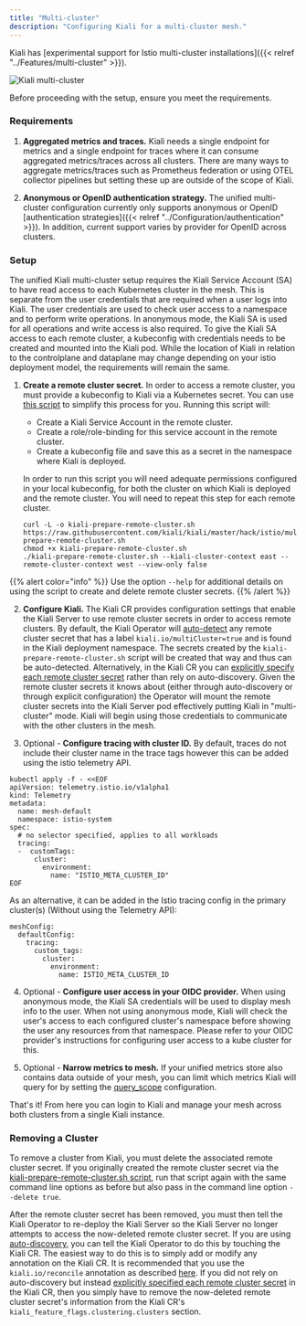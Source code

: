 ```yaml
---
title: "Multi-cluster"
description: "Configuring Kiali for a multi-cluster mesh."
---
```


Kiali has [experimental support for Istio multi-cluster installations]({{< relref "../Features/multi-cluster" >}}).

![Kiali multi-cluster](/images/documentation/configuration/multi-cluster.png)

Before proceeding with the setup, ensure you meet the requirements.

### Requirements

1. **Aggregated metrics and traces.** Kiali needs a single endpoint for metrics and a single endpoint for traces where it can consume aggregated metrics/traces across all clusters. There are many ways to aggregate metrics/traces such as Prometheus federation or using OTEL collector pipelines but setting these up are outside of the scope of Kiali.

2. **Anonymous or OpenID authentication strategy.** The unified multi-cluster configuration currently only supports anonymous or OpenID [authentication strategies]({{< relref "../Configuration/authentication" >}}). In addition, current support varies by provider for OpenID across clusters.

### Setup

The unified Kiali multi-cluster setup requires the Kiali Service Account (SA) to have read access to each Kubernetes cluster in the mesh. This is separate from the user credentials that are required when a user logs into Kiali. The user credentials are used to check user access to a namespace and to perform write operations. In anonymous mode, the Kiali SA is used for all operations and write access is also required. To give the Kiali SA access to each remote cluster, a kubeconfig with credentials needs to be created and mounted into the Kiali pod. While the location of Kiali in relation to the controlplane and dataplane may change depending on your istio deployment model, the requirements will remain the same.

1. **Create a remote cluster secret.** In order to access a remote cluster, you must provide a kubeconfig to Kiali via a Kubernetes secret. You can use [this script](https://github.com/kiali/kiali/blob/master/hack/istio/multicluster/kiali-prepare-remote-cluster.sh) to simplify this process for you. Running this script will:

   - Create a Kiali Service Account in the remote cluster.
   - Create a role/role-binding for this service account in the remote cluster.
   - Create a kubeconfig file and save this as a secret in the namespace where Kiali is deployed.

   In order to run this script you will need adequate permissions configured in your local kubeconfig, for both the cluster on which Kiali is deployed and the remote cluster. You will need to repeat this step for each remote cluster.

   ```
   curl -L -o kiali-prepare-remote-cluster.sh https://raw.githubusercontent.com/kiali/kiali/master/hack/istio/multicluster/kiali-prepare-remote-cluster.sh
   chmod +x kiali-prepare-remote-cluster.sh
   ./kiali-prepare-remote-cluster.sh --kiali-cluster-context east --remote-cluster-context west --view-only false
   ```

{{% alert color="info" %}}
Use the option `--help` for additional details on using the script to create and delete remote cluster secrets.
{{% /alert %}}

2. **Configure Kiali.** The Kiali CR provides configuration settings that enable the Kiali Server to use remote cluster secrets in order to access remote clusters. By default, the Kiali Operator will [auto-detect](/docs/configuration/kialis.kiali.io/#.spec.kiali_feature_flags.clustering.autodetect_secrets) any remote cluster secret that has a label `kiali.io/multiCluster=true` and is found in the Kiali deployment namespace. The secrets created by the `kiali-prepare-remote-cluster.sh` script will be created that way and thus can be auto-detected. Alternatively, in the Kiali CR you can [explicitly specify each remote cluster secret](/docs/configuration/kialis.kiali.io/#.spec.kiali_feature_flags.clustering.clusters) rather than rely on auto-discovery. Given the remote cluster secrets it knows about (either through auto-discovery or through explicit configuration) the Operator will mount the remote cluster secrets into the Kiali Server pod effectively putting Kiali in "multi-cluster" mode. Kiali will begin using those credentials to communicate with the other clusters in the mesh.

3. Optional - **Configure tracing with cluster ID.** By default, traces do not include their cluster name in the trace tags however this can be added using the istio telemetry API.

```
kubectl apply -f - <<EOF
apiVersion: telemetry.istio.io/v1alpha1
kind: Telemetry
metadata:
  name: mesh-default
  namespace: istio-system
spec:
  # no selector specified, applies to all workloads
  tracing:
  -  customTags:
      cluster:
        environment:
          name: "ISTIO_META_CLUSTER_ID"
EOF
```

As an alternative, it can be added in the Istio tracing config in the primary cluster(s) (Without using the Telemetry API):

```
meshConfig:
  defaultConfig:
    tracing:
      custom_tags:
        cluster:
          environment:
            name: ISTIO_META_CLUSTER_ID
```

4. Optional - **Configure user access in your OIDC provider.** When using anonymous mode, the Kiali SA credentials will be used to display mesh info to the user. When not using anonymous mode, Kiali will check the user's access to each configured cluster's namespace before showing the user any resources from that namespace. Please refer to your OIDC provider's instructions for configuring user access to a kube cluster for this.

5. Optional - **Narrow metrics to mesh.** If your unified metrics store also contains data outside of your mesh, you can limit which metrics Kiali will query for by setting the [query_scope](/docs/configuration/kialis.kiali.io#.spec.external_services.custom_dashboards.prometheus.query_scope) configuration.

That's it! From here you can login to Kiali and manage your mesh across both clusters from a single Kiali instance.

### Removing a Cluster

To remove a cluster from Kiali, you must delete the associated remote cluster secret. If you originally created the remote cluster secret via the [kiali-prepare-remote-cluster.sh script](https://github.com/kiali/kiali/blob/master/hack/istio/multicluster/kiali-prepare-remote-cluster.sh), run that script again with the same command line options as before but also pass in the command line option `--delete true`.

After the remote cluster secret has been removed, you must then tell the Kiali Operator to re-deploy the Kiali Server so the Kiali Server no longer attempts to access the now-deleted remote cluster secret. If you are using [auto-discovery](/docs/configuration/kialis.kiali.io/#.spec.kiali_feature_flags.clustering.autodetect_secrets), you can tell the Kiali Operator to do this by touching the Kiali CR. The easiest way to do this is to simply add or modify any annotation on the Kiali CR. It is recommended that you use the `kiali.io/reconcile` annotation as described [here](/docs/installation/installation-guide/creating-updating-kiali-cr). If you did not rely on auto-discovery but instead [explicitly specified each remote cluster secret](/docs/configuration/kialis.kiali.io/#.spec.kiali_feature_flags.clustering.clusters) in the Kiali CR, then you simply have to remove the now-deleted remote cluster secret's information from the Kiali CR's `kiali_feature_flags.clustering.clusters` section.
